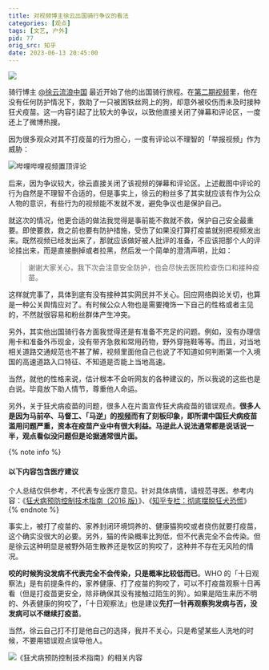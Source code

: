 ```yaml
---
title: 对视频博主徐云出国骑行争议的看法
categories: [观点]
tags: [文艺, 户外]
pid: 77
orig_src: 知乎
date: 2023-06-13 20:45:00
---
```


![](https://cdn.pinlyu.com/posts/2023/77-xuyun.webp)

骑行博主 [@徐云流浪中国](https://space.bilibili.com/697166795) 最近开始了他的出国骑行旅程。在[第二期视频](https://www.bilibili.com/video/BV1fh4y19747/)里，他在没有任何防护情况下，救助了一只被困铁丝网上的狗，却意外被咬伤而未及时接种狂犬疫苗。这一内容引起了比较大的争议，以致他直接关闭了弹幕和评论区，一度还上了微博热搜。
<!-- more -->

因为很多观众对其不打疫苗的行为担心，一度有评论以不理智的「举报视频」作为威胁：

![哔哩哔哩视频置顶评论](https://cdn.pinlyu.com/posts/2023/77-comment.webp#500x)

后来，因为争议较大，徐云直接关闭了该视频的弹幕和评论区。上述截图中评论的行为自然是不理智不合适的，但是事实上，徐云的粉丝多了其实就应该有作为公众人物的意识，有些行为的视频能不发就不发，避免争议也是保护自己。

就这次的情况，他更合适的做法我觉得是事前能不救就不救，保护自己安全最重要。即使要救，救之前也要有防护措施，受伤了如果没打算打疫苗就别把视频发出来。既然视频已经发出来了，那就应该做好被人批评的准备，不应该把那个人的评论挂出来，而是直接删掉或者拉黑，然后发一个简单的澄清声明，比如：

 > 谢谢大家关心，我下次会注意安全防护，也会尽快去医院检查伤口和接种疫苗。

这样就完事了，具体到底有没有接种其实网民并不关心。回应网络舆论关切，也算是一种公关舆情应对了。有时候公众人物也是需要掩饰一下自己的性格或者主见的，不然就很容易和粉丝群体产生冲突。

另外，其实他出国骑行各方面我觉得还是有准备不充足的问题。例如，没有办理信用卡和准备外币现金，没有带齐急救和常用药物，野外穿拖鞋等等。而且，对当地相关道路交通规范也不甚了解，视频里面他自己也说了不知道如何判断第一个入境国的高速道路入口特征、不知道是否能上当地高速。

当然，就他的性格来说，估计根本不会听网友的各种建议的，所以我说的这些也是白说。毕竟放下助人情节，尊重他人命运。

另外，关于狂犬病疫苗的问题，很多人在片面宣传狂犬病疫苗的错误观点。**很多人是因为马前卒、马督工、「马逆」的[视频](https://www.bilibili.com/video/BV1ah411o7pa/)而有了刻板印象，即所谓中国狂犬病疫苗滥用问题严重，资本在疫苗产业中有很大利益。马逆此人说法通常都是说话说一半，观点看似没问题但是论据通常很片面。**

{% note info %}
#### 以下内容包含医疗建议
个人总结仅供参考，不代表专业医疗意见。针对具体病情，请规范寻医。参考内容：《[狂犬病预防控制技术指南（2016 版）](https://www.chinacdc.cn/zxdt/201602/W020160421413390729268.pdf)》、《[知乎专栏：彻底摆脱狂犬恐慌](https://zhuanlan.zhihu.com/p/44268580)》
{% endnote %}

事实上，被打了疫苗的、家养封闭环境饲养的、健康猫狗咬或者挠伤就要打疫苗，这个确实没很大的必要。另外，猫的传染概率比狗低，但不代表完全不会传染。但是徐云这种明显是被野外陌生散养还是牧区的狗咬了，这种并不存在无风险的情况。

**咬的时候狗没发病不代表完全不会传染，只是概率比较低而已**。WHO 的「十日观察法」是有前提条件的，家养健康、打了疫苗的狗咬了，可以不打疫苗观察十日再看（但是打疫苗更安全，除非确保其没有接触过陌生的狗）。如果是陌生来历不明的、外表健康的狗咬了，「十日观察法」也是建议**先打一针再观察狗发病与否，没发病可以不继续打疫苗**。

当然，徐云自己打不打是他自己的选择，我并不关心，只是希望某些人洗地的时候，不要用错误观点误导他人。

![《狂犬病预防控制技术指南》的相关内容](https://cdn.pinlyu.com/posts/2023/77-guideline.webp#650x)